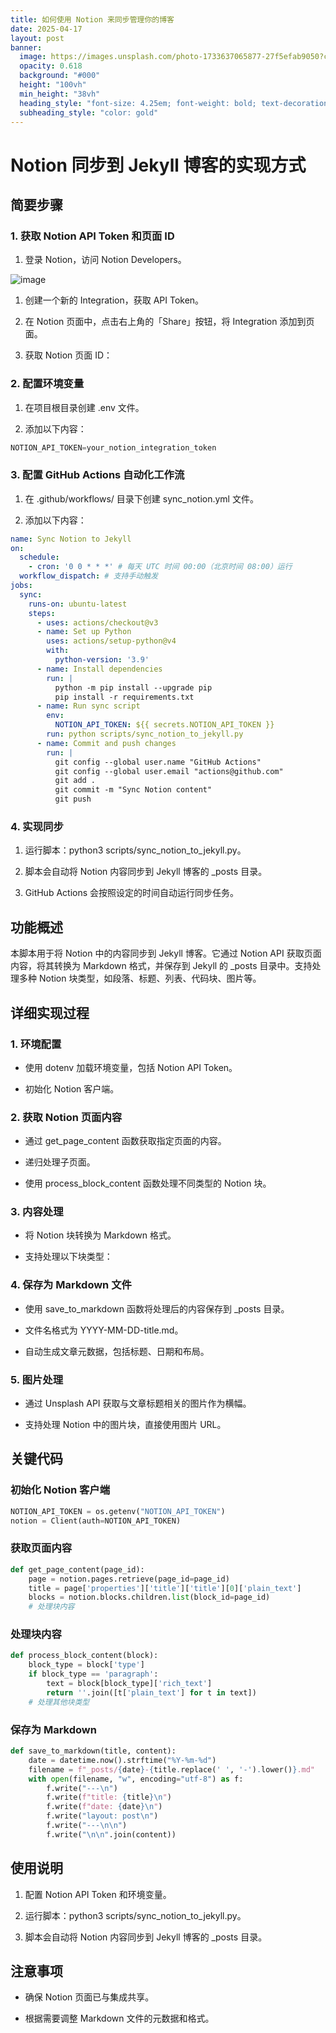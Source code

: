 ```yaml
---
title: 如何使用 Notion 来同步管理你的博客
date: 2025-04-17
layout: post
banner:
  image: https://images.unsplash.com/photo-1733637065877-27f5efab9050?crop=entropy&cs=tinysrgb&fit=max&fm=jpg&ixid=M3w2OTIwMzJ8MHwxfHJhbmRvbXx8fHx8fHx8fDE3NDQ5MjgzNTN8&ixlib=rb-4.0.3&q=80&w=1080
  opacity: 0.618
  background: "#000"
  height: "100vh"
  min_height: "38vh"
  heading_style: "font-size: 4.25em; font-weight: bold; text-decoration: underline"
  subheading_style: "color: gold"
---
```


# Notion 同步到 Jekyll 博客的实现方式

## 简要步骤

### 1. 获取 Notion API Token 和页面 ID

1. 登录 Notion，访问 Notion Developers。

![image](https://prod-files-secure.s3.us-west-2.amazonaws.com/a7a0cc5a-89b9-4cda-8686-1fba0ca52f40/d19c1afe-dea5-4312-9333-786b0ba83054/image.png?X-Amz-Algorithm=AWS4-HMAC-SHA256&X-Amz-Content-Sha256=UNSIGNED-PAYLOAD&X-Amz-Credential=ASIAZI2LB4666XZZFDGZ%2F20250417%2Fus-west-2%2Fs3%2Faws4_request&X-Amz-Date=20250417T221913Z&X-Amz-Expires=3600&X-Amz-Security-Token=IQoJb3JpZ2luX2VjEN3%2F%2F%2F%2F%2F%2F%2F%2F%2F%2FwEaCXVzLXdlc3QtMiJHMEUCIFR%2BUI6%2BXZ8NmKKpUzCfZNgNxxjqn5iGc0t6KNH%2Bt086AiEAqEoMJAbk08ElbxNlvVxY94n3Adm%2Bvaohjvdbj7Wuf%2F4q%2FwMIZhAAGgw2Mzc0MjMxODM4MDUiDM%2FOButKUCtEJc4WkircA%2FFffgULN63XuylWUImdP5UH%2Bo9jyAhLwc7YK1P%2BqiFccutOR4zaDp8noWGQ7VHQXiKp2F1KxUrtZ%2B5WJ%2BsyJZ9lR%2FNx2TksnxQR%2FVc7YBDgaKnxzwxEwsRAg%2FHWEKHacjeIcKFdXZfedymteC9DLqUngaibx6imEtaJad6zKAATJayuLw5ufXr3%2FjtN%2BxwIc44bA8%2BMiYua1zzdk%2BQQg0%2F%2FnR1oAhh0Tn131Qq0dYMXwQeEtvUdRajDcMln9lkS7SSt%2BI1SP2raLJmgyIq6ckBlhuK1dzWeaq%2FhBdwHzLfpChZQ1mTF%2BSEmDj7i1i25MPt3i4L8kY6r1kkKzZfnWFLssfrZabKPSIlQYMRlA2eq3Jcu42HDkHqyKOXbYOX60ElAF80LgpNBNpt7O8PZLzJDNfKPC71HtlkL7BSYf0JXEyZMD3NBai1Quwx8f%2BIhnSahZZhgS2Oj45dK7DnC5uvSDVuaqajy%2FuMXsnhICB8GkmgoiDu%2FGxFqqKtGg9Q3%2F%2FapFMTR9IxQBk9JWPLFeKgGk8ssPBZ%2FiY3lWH3npW7WMtQb79pcwXKYOGsQlxCLQlrmL2duZXEUncorjfmdN1OWz6Ja%2BwCDaPc0mfhv%2FqB4kgKWho0Iaw5qLxdPMLTRhcAGOqUBnhQpo0Y2mLoTb7yyw9sOX2VHADCMGpTGQLuGgS7dNhjcBkDwO%2FkMiC63kfPr%2BVYSPnE4Ky5IcnUzSSSZf5L4kxupzWpTq6qa8ZC82ss6IT%2BeETiu9YLULGWnm3JfCSe8MNWFcgtIDwBqmCCxfZIJAnBx1T6CKgtG71n40OmyariFtwGqtvny6EfSHBpeg74S1OLc1GpJ%2FxV8pd6ll7mLFqst8%2FDb&X-Amz-Signature=bd430b6ac5a69e4097147258b934bc5404a6e59e9eacb8f1f1da79bf2e9cb54a&X-Amz-SignedHeaders=host&x-id=GetObject)

1. 创建一个新的 Integration，获取 API Token。

1. 在 Notion 页面中，点击右上角的「Share」按钮，将 Integration 添加到页面。

1. 获取 Notion 页面 ID：


### 2. 配置环境变量

1. 在项目根目录创建 .env 文件。

1. 添加以下内容：

```javascript
NOTION_API_TOKEN=your_notion_integration_token
```

### 3. 配置 GitHub Actions 自动化工作流

1. 在 .github/workflows/ 目录下创建 sync_notion.yml 文件。

1. 添加以下内容：

```yaml
name: Sync Notion to Jekyll
on:
  schedule:
    - cron: '0 0 * * *' # 每天 UTC 时间 00:00（北京时间 08:00）运行
  workflow_dispatch: # 支持手动触发
jobs:
  sync:
    runs-on: ubuntu-latest
    steps:
      - uses: actions/checkout@v3
      - name: Set up Python
        uses: actions/setup-python@v4
        with:
          python-version: '3.9'
      - name: Install dependencies
        run: |
          python -m pip install --upgrade pip
          pip install -r requirements.txt
      - name: Run sync script
        env:
          NOTION_API_TOKEN: ${{ secrets.NOTION_API_TOKEN }}
        run: python scripts/sync_notion_to_jekyll.py
      - name: Commit and push changes
        run: |
          git config --global user.name "GitHub Actions"
          git config --global user.email "actions@github.com"
          git add .
          git commit -m "Sync Notion content"
          git push
```

### 4. 实现同步

1. 运行脚本：python3 scripts/sync_notion_to_jekyll.py。

1. 脚本会自动将 Notion 内容同步到 Jekyll 博客的 _posts 目录。

1. GitHub Actions 会按照设定的时间自动运行同步任务。

## 功能概述

本脚本用于将 Notion 中的内容同步到 Jekyll 博客。它通过 Notion API 获取页面内容，将其转换为 Markdown 格式，并保存到 Jekyll 的 _posts 目录中。支持处理多种 Notion 块类型，如段落、标题、列表、代码块、图片等。

## 详细实现过程

### 1. 环境配置

- 使用 dotenv 加载环境变量，包括 Notion API Token。

- 初始化 Notion 客户端。

### 2. 获取 Notion 页面内容

- 通过 get_page_content 函数获取指定页面的内容。

- 递归处理子页面。

- 使用 process_block_content 函数处理不同类型的 Notion 块。

### 3. 内容处理

- 将 Notion 块转换为 Markdown 格式。

- 支持处理以下块类型：


### 4. 保存为 Markdown 文件

- 使用 save_to_markdown 函数将处理后的内容保存到 _posts 目录。

- 文件名格式为 YYYY-MM-DD-title.md。

- 自动生成文章元数据，包括标题、日期和布局。

### 5. 图片处理

- 通过 Unsplash API 获取与文章标题相关的图片作为横幅。

- 支持处理 Notion 中的图片块，直接使用图片 URL。

## 关键代码

### 初始化 Notion 客户端

```python
NOTION_API_TOKEN = os.getenv("NOTION_API_TOKEN")
notion = Client(auth=NOTION_API_TOKEN)
```

### 获取页面内容

```python
def get_page_content(page_id):
    page = notion.pages.retrieve(page_id=page_id)
    title = page['properties']['title']['title'][0]['plain_text']
    blocks = notion.blocks.children.list(block_id=page_id)
    # 处理块内容
```

### 处理块内容

```python
def process_block_content(block):
    block_type = block['type']
    if block_type == 'paragraph':
        text = block[block_type]['rich_text']
        return ''.join([t['plain_text'] for t in text])
    # 处理其他块类型
```

### 保存为 Markdown

```python
def save_to_markdown(title, content):
    date = datetime.now().strftime("%Y-%m-%d")
    filename = f"_posts/{date}-{title.replace(' ', '-').lower()}.md"
    with open(filename, "w", encoding="utf-8") as f:
        f.write("---\n")
        f.write(f"title: {title}\n")
        f.write(f"date: {date}\n")
        f.write("layout: post\n")
        f.write("---\n\n")
        f.write("\n\n".join(content))
```

## 使用说明

1. 配置 Notion API Token 和环境变量。

1. 运行脚本：python3 scripts/sync_notion_to_jekyll.py。

1. 脚本会自动将 Notion 内容同步到 Jekyll 博客的 _posts 目录。

## 注意事项

- 确保 Notion 页面已与集成共享。

- 根据需要调整 Markdown 文件的元数据和格式。